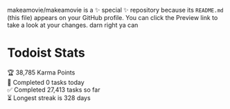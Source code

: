 makeamovie/makeamovie is a ✨ special ✨ repository because its `README.md` (this file) appears on your GitHub profile.
You can click the Preview link to take a look at your changes. darn right ya can

# Todoist Stats

<!-- TODO-IST:START -->
🏆  38,785 Karma Points           
🌸  Completed 0 tasks today           
✅  Completed 27,413 tasks so far           
⏳  Longest streak is 328 days
<!-- TODO-IST:END -->